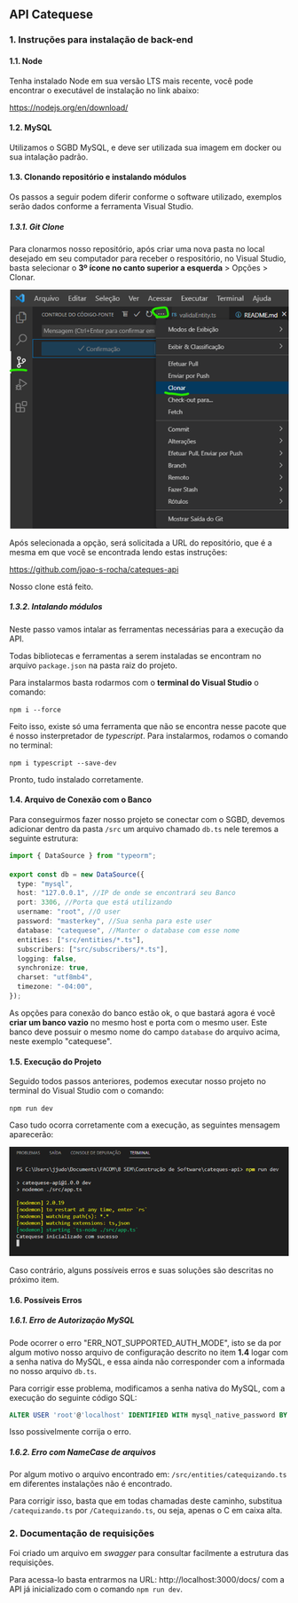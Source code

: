 ## API Catequese

### 1. Instruções para instalação de back-end

#### 1.1. Node

Tenha instalado Node em sua versão LTS mais recente, você pode encontrar o executável de instalação no link abaixo:

https://nodejs.org/en/download/

#### 1.2. MySQL

Utilizamos o SGBD MySQL, e deve ser utilizada sua imagem em docker ou sua intalação padrão.

#### 1.3. Clonando repositório e instalando módulos

Os passos a seguir podem diferir conforme o software utilizado, exemplos serão dados conforme a ferramenta Visual Studio.

##### 1.3.1. Git Clone

Para clonarmos nosso repositório, após criar uma nova pasta no local desejado em seu computador para receber o respositório, no Visual Studio, basta selecionar o **3º ícone no canto superior a esquerda** > Opções > Clonar.

![Clonar](imgs/clonar.png)

Após selecionada a opção, será solicitada a URL do repositório, que é a mesma em que você se encontrada lendo estas instruções:

https://github.com/joao-s-rocha/cateques-api

Nosso clone está feito.

##### 1.3.2. Intalando módulos

Neste passo vamos intalar as ferramentas necessárias para a execução da API.

Todas bibliotecas e ferramentas a serem instaladas se encontram no arquivo `package.json` na pasta raiz do projeto.

Para instalarmos basta rodarmos com o **terminal do Visual Studio** o comando:

`npm i --force`

Feito isso, existe só uma ferramenta que não se encontra nesse pacote que é nosso insterpretador de _typescript_. Para instalarmos, rodamos o comando no terminal:

`npm i typescript --save-dev`

Pronto, tudo instalado corretamente.

#### 1.4. Arquivo de Conexão com o Banco

Para conseguirmos fazer nosso projeto se conectar com o SGBD, devemos adicionar dentro da pasta `/src` um arquivo chamado `db.ts` nele teremos a seguinte estrutura:

```typescript
import { DataSource } from "typeorm";

export const db = new DataSource({
  type: "mysql",
  host: "127.0.0.1", //IP de onde se encontrará seu Banco
  port: 3306, //Porta que está utilizando
  username: "root", //O user
  password: "masterkey", //Sua senha para este user
  database: "catequese", //Manter o database com esse nome
  entities: ["src/entities/*.ts"],
  subscribers: ["src/subscribers/*.ts"],
  logging: false,
  synchronize: true,
  charset: "utf8mb4",
  timezone: "-04:00",
});
```

As opções para conexão do banco estão ok, o que bastará agora é você **criar um banco vazio** no mesmo host e porta com o mesmo user. Este banco deve possuir o mesmo nome do campo `database` do arquivo acima, neste exemplo "catequese".

#### 1.5. Execução do Projeto

Seguido todos passos anteriores, podemos executar nosso projeto no terminal do Visual Studio com o comando:

`npm run dev`

Caso tudo ocorra corretamente com a execução, as seguintes mensagem aparecerão:

![Sucesso](/imgs/sucesso.png)

Caso contrário, alguns possíveis erros e suas soluções são descritas no próximo item.

#### 1.6. Possíveis Erros

##### 1.6.1. Erro de Autorização MySQL

Pode ocorrer o erro "ERR_NOT_SUPPORTED_AUTH_MODE", isto se da por algum motivo nosso arquivo de configuração descrito no item **1.4** logar com a senha nativa do MySQL, e essa ainda não corresponder com a informada no nosso arquivo `db.ts`.

Para corrigir esse problema, modificamos a senha nativa do MySQL, com a execução do seguinte código SQL:

```sql
ALTER USER 'root'@'localhost' IDENTIFIED WITH mysql_native_password BY 'senha informada no arquivo db.ts'
```

Isso possivelmente corrija o erro.

##### 1.6.2. Erro com NameCase de arquivos

Por algum motivo o arquivo encontrado em: `/src/entities/catequizando.ts` em diferentes instalações não é encontrado.

Para corrigir isso, basta que em todas chamadas deste caminho, substitua `/catequizando.ts` por `/Catequizando.ts`, ou seja, apenas o C em caixa alta.

### 2. Documentação de requisições

Foi criado um arquivo em _swagger_ para consultar facilmente a estrutura das requisições.

Para acessa-lo basta entrarmos na URL: http://localhost:3000/docs/ com a API já inicializado com o comando `npm run dev`.
